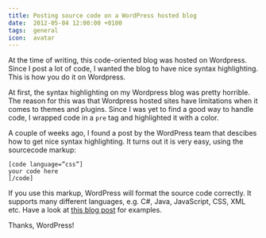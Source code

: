 ```yaml
---
title: Posting source code on a WordPress hosted blog
date:  2012-05-04 12:00:00 +0100
tags:  general
icon:  avatar
---
```


At the time of writing, this code-oriented blog was hosted on Wordpress. Since I
post a lot of code, I wanted the blog to have nice syntax highlighting. This is 
how you do it on Wordpress.

At first, the syntax highlighting on my Wordpress blog was pretty horrible. The
reason for this was that Wordpress hosted sites have limitations when it comes
to themes and plugins. Since I was yet to find a good way to handle code, I
wrapped code in a `pre` tag and highlighted it with a color.

A couple of weeks ago, I found a post by the WordPress team that descibes how to get
nice syntax highlighting. It turns out it is very easy, using the sourcecode markup:

```
[code language=”css”]
your code here
[/code]
```

If you use this markup, WordPress will format the source code correctly. It supports
many different languages, e.g. C#, Java, JavaScript, CSS, XML etc. Have a look at
[this blog post](http://en.support.wordpress.com/code/posting-source-code/) for examples.

Thanks, WordPress! 